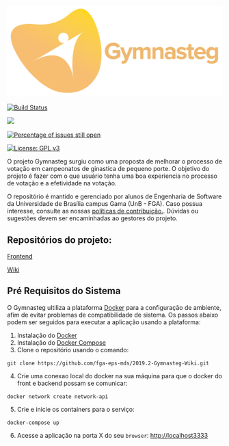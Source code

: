 ![Gymnasteg](./logo.png)

[![Build Status](https://travis-ci.org/fga-eps-mds/2019.2-Gymnasteg-Backend.svg?branch=devel)](https://travis-ci.org/fga-eps-mds/2019.2-Gymnasteg-Backend)

<a href="https://codeclimate.com/github/byronkamal/2019.2-Gymnasteg-Backend/maintainability"><img src="https://api.codeclimate.com/v1/badges/e69edc79b0f11c945f3d/maintainability" /></a>

[![Percentage of issues still open](http://isitmaintained.com/badge/open/fga-eps-mds/2019.2-Gymnasteg-Backend.svg)](http://isitmaintained.com/project/fga-eps-mds/2019.2-Gymnasteg-Backend "Percentage of issues still open")

[![License: GPL v3](https://img.shields.io/badge/License-GPL%20v3-blue.svg)](https://www.gnu.org/licenses/gpl-3.0)

O projeto Gymnasteg surgiu como uma proposta de melhorar o processo de votação em campeonatos de ginastica de pequeno porte. O objetivo do projeto é fazer com o que usuário tenha uma boa experiencia no processo de votação e a efetividade na votação.


O repositório é mantido e gerenciado por alunos de Engenharia de Software da Universidade de Brasília campus Gama (UnB - FGA). Caso possua interesse, consulte as nossas [políticas de contribuição.](https://github.com/fga-eps-mds/2019.2-Gymnasteg-Wiki/blob/master/.github/contributing.md). Dúvidas ou sugestões devem ser encaminhadas ao gestores do projeto.
## Repositórios do projeto:
[Frontend](https://github.com/fga-eps-mds/2019.2-Gymnasteg-Frontend.git)

[Wiki](https://github.com/fga-eps-mds/2019.2-Gymnasteg-Wiki)

## Pré Requisitos do Sistema

O Gymnasteg ultiliza a plataforma [Docker](https://www.docker.com/what-docker) para a configuração de ambiente, afim de evitar problemas de compatibilidade de sistema. Os passos abaixo podem ser seguidos para executar a aplicação usando a plataforma:

 1. Instalação do [Docker](https://docs.docker.com/engine/installation/)
 2. Instalação do [Docker Compose](https://docs.docker.com/compose/install/)
 3. Clone o repositório usando o comando:
 ```
 git clone https://github.com/fga-eps-mds/2019.2-Gymnasteg-Wiki.git
 ```
 4. Crie uma conexao local do docker na sua máquina para que o docker do front e backend possam se comunicar:
 ```
 docker network create network-api
 ```
 5. Crie e inicie os containers para o serviço:

 ```
 docker-compose up
 ```
 6. Acesse a aplicação na porta X do seu `browser`: [http://localhost3333]()
